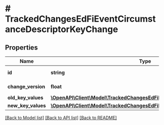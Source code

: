 # # TrackedChangesEdFiEventCircumstanceDescriptorKeyChange

## Properties

Name | Type | Description | Notes
------------ | ------------- | ------------- | -------------
**id** | **string** | Resource identifier | [optional]
**change_version** | **float** | Change version | [optional]
**old_key_values** | [**\OpenAPI\Client\Model\TrackedChangesEdFiEventCircumstanceDescriptorKey**](TrackedChangesEdFiEventCircumstanceDescriptorKey.md) |  | [optional]
**new_key_values** | [**\OpenAPI\Client\Model\TrackedChangesEdFiEventCircumstanceDescriptorKey**](TrackedChangesEdFiEventCircumstanceDescriptorKey.md) |  | [optional]

[[Back to Model list]](../../README.md#models) [[Back to API list]](../../README.md#endpoints) [[Back to README]](../../README.md)

